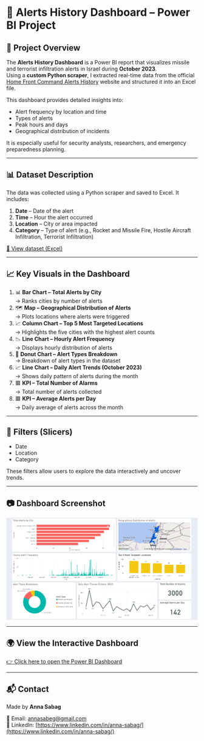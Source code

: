 # 🚨 Alerts History Dashboard – Power BI Project

## 🚀 Project Overview

The **Alerts History Dashboard** is a Power BI report that visualizes missile and terrorist infiltration alerts in Israel during **October 2023**.  
Using a **custom Python scraper**, I extracted real-time data from the official [Home Front Command Alerts History](https://www.oref.org.il/heb/alerts-history) website and structured it into an Excel file.

This dashboard provides detailed insights into:
- Alert frequency by location and time  
- Types of alerts  
- Peak hours and days  
- Geographical distribution of incidents  

It is especially useful for security analysts, researchers, and emergency preparedness planning.

---

## 📊 Dataset Description

The data was collected using a Python scraper and saved to Excel. It includes:

1. **Date** – Date of the alert  
2. **Time** – Hour the alert occurred  
3. **Location** – City or area impacted  
4. **Category** – Type of alert (e.g., Rocket and Missile Fire, Hostile Aircraft Infiltration, Terrorist Infiltration)  

[🔗 View dataset (Excel)](./Alerts_History.xlsx)

---

## 📈 Key Visuals in the Dashboard

1. 📊 **Bar Chart – Total Alerts by City**  
   → Ranks cities by number of alerts  
2. 🗺️ **Map – Geographical Distribution of Alerts**  
   → Plots locations where alerts were triggered  
3. 📈 **Column Chart – Top 5 Most Targeted Locations**  
   → Highlights the five cities with the highest alert counts  
4. 📉 **Line Chart – Hourly Alert Frequency**  
   → Displays hourly distribution of alerts  
5. 🍩 **Donut Chart – Alert Types Breakdown**  
   → Breakdown of alert types in the dataset  
6. 📈 **Line Chart – Daily Alert Trends (October 2023)**  
   → Shows daily pattern of alerts during the month  
7. 🟥 **KPI – Total Number of Alarms**  
   → Total number of alerts collected  
8. 🟥 **KPI – Average Alerts per Day**  
   → Daily average of alerts across the month

---

## 🧩 Filters (Slicers)

- Date  
- Location  
- Category  

These filters allow users to explore the data interactively and uncover trends.

---

## 📷 Dashboard Screenshot

![Alerts History Dashboard](./Alerts%20History%20Dashboard.png)

---

## 🌍 View the Interactive Dashboard

[👉 Click here to open the Power BI Dashboard](https://app.powerbi.com/groups/me/reports/5cc88629-75ed-4f44-b917-5db0518e184f/2ddc2b280fbd8a8ee27b?experience=power-bi)

---

## 📬 Contact

Made by **Anna Sabag**

📧 Email: [annasabeg@gmail.com](mailto:annasabeg@gmail.com)  
🔗 LinkedIn: [https://www.linkedin.com/in/anna-sabag/](https://www.linkedin.com/in/anna-sabag/)
